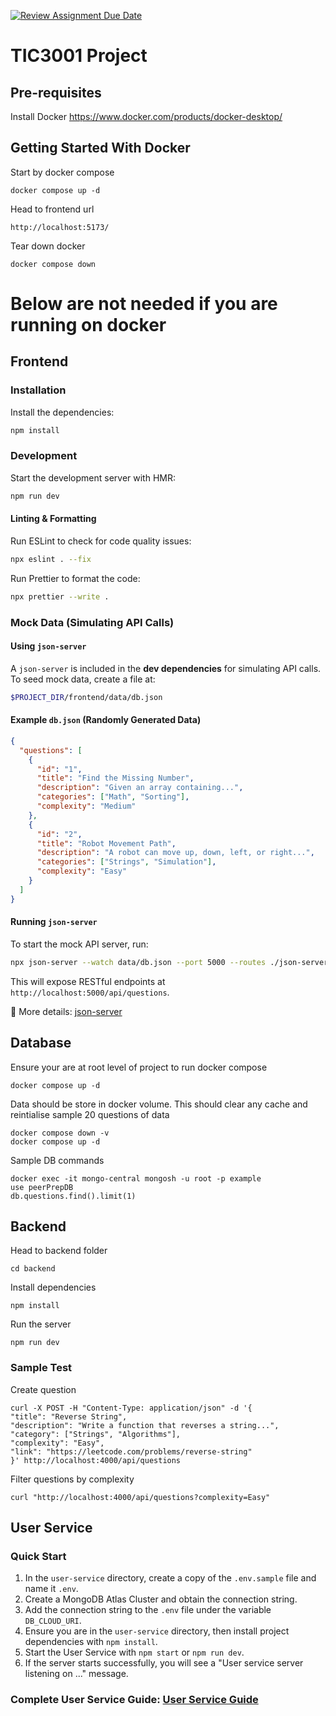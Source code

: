 [![Review Assignment Due Date](https://classroom.github.com/assets/deadline-readme-button-22041afd0340ce965d47ae6ef1cefeee28c7c493a6346c4f15d667ab976d596c.svg)](https://classroom.github.com/a/-9a38Lm0)
# TIC3001 Project

## Pre-requisites
Install Docker
https://www.docker.com/products/docker-desktop/

## Getting Started With Docker
Start by docker compose
```
docker compose up -d
```
Head to frontend url
```
http://localhost:5173/
```
Tear down docker
```
docker compose down
```
# Below are not needed if you are running on docker

## Frontend
### Installation
Install the dependencies:
```bash
npm install
```

### Development
Start the development server with HMR:
```bash
npm run dev
```

#### Linting & Formatting
Run ESLint to check for code quality issues:
```bash
npx eslint . --fix
```

Run Prettier to format the code:
```bash
npx prettier --write .
```

### Mock Data (Simulating API Calls)
#### Using `json-server`
A `json-server` is included in the **dev dependencies** for simulating API calls.
To seed mock data, create a file at:
```sh
$PROJECT_DIR/frontend/data/db.json
```

#### Example `db.json` (Randomly Generated Data)
```json
{
  "questions": [
    {
      "id": "1",
      "title": "Find the Missing Number",
      "description": "Given an array containing...",
      "categories": ["Math", "Sorting"],
      "complexity": "Medium"
    },
    {
      "id": "2",
      "title": "Robot Movement Path",
      "description": "A robot can move up, down, left, or right...",
      "categories": ["Strings", "Simulation"],
      "complexity": "Easy"
    }
  ]
}
```

#### Running `json-server`
To start the mock API server, run:
```sh
npx json-server --watch data/db.json --port 5000 --routes ./json-server-routes.json
```
This will expose RESTful endpoints at `http://localhost:5000/api/questions`.

🔗 More details: [json-server](https://www.npmjs.com/package/json-server)


## Database
Ensure your are at root level of project to run docker compose
```
docker compose up -d  
```
Data should be store in docker volume. This should clear any cache and reintialise sample 20 questions of data
```
docker compose down -v
docker compose up -d  
```
Sample DB commands
```
docker exec -it mongo-central mongosh -u root -p example
use peerPrepDB
db.questions.find().limit(1)
```

## Backend
Head to backend folder
```
cd backend
```
Install dependencies
```
npm install 
 ```
Run the server
```
npm run dev
 ```
### Sample Test
Create question
```
curl -X POST -H "Content-Type: application/json" -d '{
"title": "Reverse String",
"description": "Write a function that reverses a string...",
"category": ["Strings", "Algorithms"],
"complexity": "Easy",
"link": "https://leetcode.com/problems/reverse-string"
}' http://localhost:4000/api/questions
```
Filter questions by complexity
```
curl "http://localhost:4000/api/questions?complexity=Easy"
```



## User Service

### Quick Start

1. In the `user-service` directory, create a copy of the `.env.sample` file and name it `.env`.
2. Create a MongoDB Atlas Cluster and obtain the connection string.
3. Add the connection string to the `.env` file under the variable `DB_CLOUD_URI`.
4. Ensure you are in the `user-service` directory, then install project dependencies with `npm install`.
5. Start the User Service with `npm start` or `npm run dev`.
6. If the server starts successfully, you will see a "User service server listening on ..." message.

### Complete User Service Guide: [User Service Guide](backend/src/user-service/README.md)

